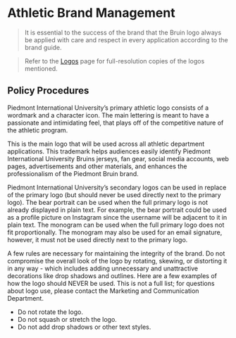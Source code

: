 # Athletic Brand Management
> It is essential to the success of the brand that the Bruin logo always be applied with care and respect in every application according to the brand guide.  

> Refer to the [Logos](/logos.md) page for full-resolution copies of the logos mentioned.  

## Policy Procedures
Piedmont International University’s primary athletic logo consists of a wordmark and a character icon. The main lettering is meant to have a passionate and intimidating feel, that plays off of the competitive nature of the athletic program.

This is the main logo that will be used across all athletic department applications. This trademark helps audiences easily identify Piedmont International University Bruins jerseys, fan gear, social media accounts, web pages, advertisements and other materials, and enhances the professionalism of the Piedmont Bruin brand.

Piedmont International University’s secondary logos can be used in replace of the primary logo (but should never be used directly next to the primary logo).  The bear portrait can be used when the full primary logo is not already displayed in plain text. For example, the bear portrait could
be used as a profile picture on Instagram since the username will be adjacent to it in plain text.  The monogram can be used when the full primary logo does not fit proportionally. The monogram may also be used for an email signature, however, it must not be used directly next to the primary logo.

A few rules are necessary for maintaining the integrity of the brand. Do not compromise the overall look of the logo by rotating, skewing, or distorting it in any way - which includes adding unnecessary and unattractive decorations like drop shadows and outlines. Here are a few examples of how the logo should NEVER be used. This is not a full list; for questions about logo use, please contact the
Marketing and Communication Department.

* Do not rotate the logo.
* Do not squash or stretch the logo.
* Do not add drop shadows or other text styles.